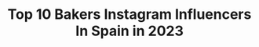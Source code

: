 ---
title: Top 10 Bakers Instagram Influencers In Spain in 2023
description: >-
  Find top bakers Instagram influencers in Spain in 2023. Most popular hashtags: #bakery #baker #chocolate #bread.
platform: Instagram
hits: 177
text_top: Analyze the most popular Instagram profiles on inBeat.
text_bottom: inBeat has 177 Instagram influencers like this in Spain for you to contact.
profiles:
  - username: "hilmar0210"
    fullname: >-
      MRF by H i l m a r
    bio: >-
      👩🏻‍🍳 @ Mis Recetas Favoritas by Hilmar 🥖Artisan baker 🏋🏻‍♀️Fitness lover Venezolana🇻🇪 en Taiwán🇹🇼 Etiquétame @hilmar0210 o #mrfbyhilmar 👇Mi blog👇
    location: "Spain"
    followers: 31561
    engagement: 435
    commentsToLikes: 0.046901
    id: ck9wfbpzmo5cl0j78naeensyq
    verified: false
    hashtags: "#cakes, #delicioso, #hornea, #yummy"
  - username: "steven.c.baker"
    fullname: >-
      Esteban Carrera Baker
    bio: >-
      𝔗𝔬𝔡𝔬 𝔩𝔬 𝔮𝔲𝔢 𝔩𝔩𝔢𝔤𝔞 𝔞 𝔱𝔲 𝔳𝔦𝔡𝔞 𝔢𝔰 𝔭𝔬𝔯 𝔮𝔲𝔢 𝔩𝔬 𝔥𝔞𝔰 𝔞𝔱𝔯𝔞𝔦́𝔡𝔬. Director de @lademencepalma & @lolipopmallorca 📽 @empireofdreamsmallorca Filmmaker
    location: "Spain"
    followers: 6753
    engagement: 664
    commentsToLikes: 0.024120
    id: ck55nw1ez742x0i1118ggwvb1
    verified: false
    hashtags: "#boattrip, #mallorca, #paradise, #postureo"
  - username: "maxalonsor"
    fullname: >-
      Max Alonso
    bio: >-
      🍰 Mi pastelería @maxidea_ 🎂 Mi tienda @maxidea.store 📺 Master Chef 🇨🇱4 🎶 +625mil TikTok: maxalonsor 📩 maxalonsor@gmail.com ⤵️ Preventa de mi Libro 🧁🍰
    location: "Spain"
    followers: 107036
    engagement: 906
    commentsToLikes: 0.024760
    id: ck5q12ioo8yhh0i115jfihhai
    verified: true
    hashtags: "#santiago, #baker, #yomequedoencasa, #chile"
  - username: "thedeliciousplate"
    fullname: >-
      The Delicious Plate
    bio: >-
      Hi, I’m Helena! Food blogger, photographer and creator of easy and delicious recipes 🇸🇪🇺🇸🇪🇸 📧 thedeliciousplate@gmail.com 📍Alicante, Spain
    location: "Spain"
    followers: 19091
    engagement: 979
    commentsToLikes: 0.059904
    id: ck6ufm6hcxvxa0j71zi5br46k
    verified: false
    hashtags: "#vegandessert, #chiapudding, #thenewhealthy, #healthyfood"
  - username: "officialdolcedesi"
    fullname: >-
      Dolce Desi 🍰🍩🍪 pastry
    bio: >-
      🍩 Foodblogger 🍰 Patisserie 👩‍🍳👩‍👧Flora mom 🎥 YouTube | DolceDesiOfficial 👥 Facebook | dolcedesiofficial
    location: "Spain"
    followers: 4238
    engagement: 1706
    commentsToLikes: 0.237028
    id: ck55ljvqv1qlz0i11hahfeu0v
    verified: false
    hashtags: "#chocolate, #tamtavola, #gallettas, #ourpastrysoul"
  - username: "ayose_vp"
    fullname: >-
      Ayose Valiente | Bread artisan
    bio: >-
      📷 Food stylist 🥖 Bread maker 👨🏻‍💻 Asesoría online de pan 👨🏻‍🍳 Taller presencial 15/11 - 24/01 Escríbeme 👇🏼
    location: "Spain"
    followers: 16022
    engagement: 335
    commentsToLikes: 0.173090
    id: ck6trvbdu1alu0j718vjyryni
    verified: false
    hashtags: "#foodstyle, #breadtalk, #panartesanal, #panaderocasero"
  - username: "cmampel"
    fullname: >-
      Carles Mampel
    bio: >-
      🍰Pâtissier 🍫Chocolatier 🍦Glacier 👨‍🍳Pastry Consultant 🏆‘99 MMAPE 🥇‘00 Best Euroamerican Pastry Chef 🥈‘04 World Pastry Runner-Up 👇Inscripción taller
    location: "Spain"
    followers: 48358
    engagement: 185
    commentsToLikes: 0.036421
    id: ck0w1fuuzj4vs0i1948xdt7st
    verified: true
    hashtags: "#ganache, #dessertlover, #pasteleria, #pastryporn"
  - username: "naiara_m_"
    fullname: >-
      Nai
    bio: >-
      👗💄✈️♥️ Fashion, beauty & travel lover From📍Vitoria-Gasteiz Based in📍Berlin Buy my clothes here👇
    location: "Spain"
    followers: 7335
    engagement: 1190
    commentsToLikes: 0.041940
    id: ck15q3fge0wn60i19yijxd01i
    verified: false
    hashtags: "#eveningdresses, #partylooks, #newyearseveoutfit, #ootdinspo"
  - username: "eldulceobjetivo"
    fullname: >-
      Juan Andrés Gallardo
    bio: >-
      ElDulceObjetivo, 💻 Bloguero, 🎂 Diseñador de tartas y 📸 Fotógrafo Gastronómico “Un lugar donde aprender, compartir y disfrutar” 🌍 Granada
    location: "Spain"
    followers: 15450
    engagement: 948
    commentsToLikes: 0.323199
    id: ck6trvam41ahr0j71gb61ffrv
    verified: false
    hashtags: "#raw, #cakemastermagazine, #chocoloversmagazine, #fotoplancha"
  - username: "claramas"
    fullname: >-
      Clara Mas
    bio: >-
      Model, mother and passionate about sport, 🤸‍♀️ nature and environment ♻️ 📍 Barcelona 👗 @sightmanagement 🇬🇧@lindenstaub 📲@tendenciastv
    location: "Spain"
    followers: 32639
    engagement: 188
    commentsToLikes: 0.048232
    id: ckf5rwck9e2cb0j23n4clco1h
    verified: true
    hashtags: "#oysho, #beactive, #nature, #style"
---
